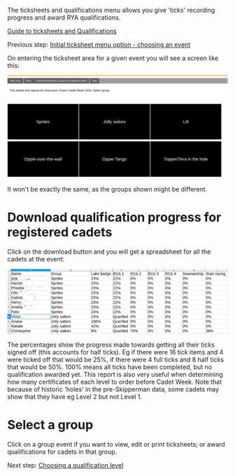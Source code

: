 The ticksheets and qualifications menu allows you give 'ticks' recording progress and award RYA qualifications. 

[Guide to ticksheets and Qualifications](ticksheets_and_qualifications_guide.md)

Previous step: [Initial ticksheet menu option - choosing an event](ticksheets_SI_skipper_help.md)

On entering the ticksheet area for a given event you will see a screen like this:

![ticksheets_group_SI.png](/static/ticksheets_group_SI.png)

It won't be exactly the same, as the groups shown might be different. 

# Download qualification progress for registered cadets

Click on the download button and you will get a spreadsheet for all the cadets at the event:

![ticksheet_progress.png](/static/ticksheet_progress.png)

The percentages show the progress made towards getting all their ticks signed off (this accounts for half ticks). Eg if there were 16 tick items and 4 were ticked off that would be 25%, if there were 4 full ticks and 8 half ticks that would be 50%. 100% means all ticks have been completed, but no qualification awarded yet. This report is also very useful when determining how many certificates of each level to order before Cadet Week. Note that because of historic 'holes' in the pre-Skipperman data, some cadets may show that they have eg Level 2 but not Level 1.

# Select a group

Click on a group event if you want to view, edit or print ticksheets; or award qualifications for cadets in that group.

Next step: [Choosing a qualification level](ticksheets_choose_levels_SI_skipper_help.md)